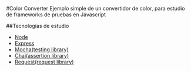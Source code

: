 #Color Converter
Ejemplo simple de un convertidor de color, para estudio de frameworks de pruebas en Javascript

##Tecnologías de estudio
* [Node](https://nodejs.org/)
* [Express](http://expressjs.com/)
* [Mocha(testing library)](http://mochajs.org/)
* [Chai(assertion library)](http://chaijs.com/)
* [Request(request library)](https://github.com/request/request)

